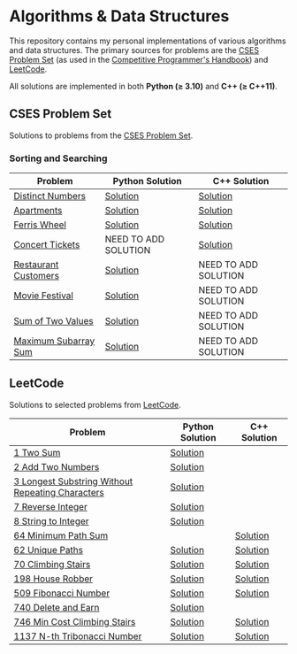 # Algorithms & Data Structures

This repository contains my personal implementations of various algorithms and data structures. The primary sources for problems are the [CSES Problem Set](https://cses.fi/problemset/) (as used in the [Competitive Programmer's Handbook](./cp-handbook/book.pdf)) and [LeetCode](https://leetcode.com/problemset/).

All solutions are implemented in both **Python (≥ 3.10)** and **C++ (≥ C++11)**.

## CSES Problem Set

Solutions to problems from the [CSES Problem Set](https://cses.fi/problemset/).

### Sorting and Searching

| Problem                                                        | Python Solution                                                   | C++ Solution                                                        |
|----------------------------------------------------------------|-------------------------------------------------------------------|---------------------------------------------------------------------|
| [Distinct Numbers](https://cses.fi/problemset/task/1621/)       | [Solution](./cp-handbook/py_src/Sortings/distinct_numbers.py)     | [Solution](./cp-handbook/cpp_src/Sortings/distinct_numbers.cpp)     |
| [Apartments](https://cses.fi/problemset/task/1084/)             | [Solution](./cp-handbook/py_src/Sortings/apartments.py)           | [Solution](./cp-handbook/cpp_src/Sortings/apartment.cpp)            |
| [Ferris Wheel](https://cses.fi/problemset/task/1090)            | [Solution](./cp-handbook/py_src/Sortings/ferris_wheel.py)         | [Solution](./cp-handbook/cpp_src/Sortings/ferris_wheel.cpp)         |
| [Concert Tickets](https://cses.fi/problemset/task/1091)         |                     NEED TO ADD SOLUTION                          | [Solution](./cp-handbook/cpp_src/Sortings/concert_tickets.cpp)      |
| [Restaurant Customers](https://cses.fi/problemset/task/1619)    | [Solution](./cp-handbook/py_src/Sortings/restaurant_customers.py) |                       NEED TO ADD SOLUTION                          |
| [Movie Festival](https://cses.fi/problemset/task/1629)          | [Solution](./cp-handbook/py_src/Sortings/movie_festival.py)       |                       NEED TO ADD SOLUTION                          |
| [Sum of Two Values](https://cses.fi/problemset/task/1640)       | [Solution](./cp-handbook/py_src/Sortings/sum_of_two_values.py)    |                       NEED TO ADD SOLUTION                          |
| [Maximum Subarray Sum](https://cses.fi/problemset/task/1643)    | [Solution](./cp-handbook/py_src/Sortings/max_subarray_sum.py)     |                       NEED TO ADD SOLUTION                          |

## LeetCode

Solutions to selected problems from [LeetCode](https://leetcode.com/).

| Problem                                                                                                                           | Python Solution                                                                   | C++ Solution           |
|-----------------------------------------------------------------------------------------------------------------------------------|-----------------------------------------------------------------------------------|------------------------|
| [1 Two Sum](https://leetcode.com/problems/two-sum/)                                                                               | [Solution](./Leetcode/easy/1_two_sum.py)                                          |                        |
| [2 Add Two Numbers](https://leetcode.com/problems/add-two-numbers/)                                                               | [Solution](./Leetcode/medium/2_add_two_numbers.py)                                |                        |
| [3 Longest Substring Without Repeating Characters](https://leetcode.com/problems/longest-substring-without-repeating-characters/) | [Solution](./Leetcode/medium/3_longest_substring_without_repeating_characters.py) |                        |
| [7 Reverse Integer](https://leetcode.com/problems/reverse-integer/)                                                               | [Solution](./Leetcode/medium/7_reverse_integer.py)                                |                        |
| [8 String to Integer](https://leetcode.com/problems/string-to-integer-atoi/)                                                      | [Solution](./Leetcode/medium/8_string_to_integer.py)                              |                        |
| [64 Minimum Path Sum](https://leetcode.com/problems/minimum-path-sum/)                                                            |                                                                                   | [Solution](./Leetcode/dynamic_programming/medium/64_Minimum_Path_Sum.cpp)        |
| [62 Unique Paths](https://leetcode.com/problems/unique-paths/)                                                                    | [Solution](./Leetcode/dynamic_programming/medium/62_unique_paths.py)              | [Solution](./Leetcode/dynamic_programming/medium/62_unique_paths.cpp)             |
| [70 Climbing Stairs](https://leetcode.com/problems/climbing-stairs/)                                                              | [Solution](./Leetcode/dynamic_programming/easy/70_climbing_stairs.py)             | [Solution](./Leetcode/dynamic_programming/easy/70_climbing_stairs.cpp)           |
| [198 House Robber](https://leetcode.com/problems/house-robber/)                                                                   | [Solution](./Leetcode/dynamic_programming/medium/198_house_robber.py)             | [Solution](./Leetcode/dynamic_programming/medium/198_house_robber.cpp)           |
| [509 Fibonacci Number](https://leetcode.com/problems/fibonacci-number/)                                                           | [Solution](./Leetcode/dynamic_programming/easy/509_fibonacci_number.py)           | [Solution](./Leetcode/dynamic_programming/easy/509_fibonacci_number.cpp)         |
| [740 Delete and Earn](https://leetcode.com/problems/delete-and-earn/)                                                             | [Solution](./Leetcode/dynamic_programming/medium/740_delete_and_earn.py)          |                                                                                  |
| [746 Min Cost Climbing Stairs](https://leetcode.com/problems/min-cost-climbing-stairs/)                                           | [Solution](./Leetcode/dynamic_programming/easy/746_min_cost_climbing_stairs.py)   | [Solution](./Leetcode/dynamic_programming/easy/746_min_cost_climbing_stairs.cpp) |
| [1137 N-th Tribonacci Number](https://leetcode.com/problems/n-th-tribonacci-number/)                                              | [Solution](./Leetcode/dynamic_programming/easy/1137_N-th_tribonacci_number.py)    | [Solution](./Leetcode/dynamic_programming/easy/1137_N-th_tribonacci_number.cpp)  |
